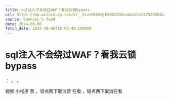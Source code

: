 ```yaml
---
title: sql注入不会绕过WAF？看我云锁bypass
url: https://mp.weixin.qq.com/s?__biz=Mzk0NjE0NDc5OQ==&mid=2247524654&idx=1&sn=87393904b6c1912330e4bcf76043f098
source: Doonsec's feed
date: 2024-08-06
fetch_date: 2025-10-06T18:00:40.589050
---
```


# sql注入不会绕过WAF？看我云锁bypass

：
，
。

视频
小程序
赞
，轻点两下取消赞
在看
，轻点两下取消在看